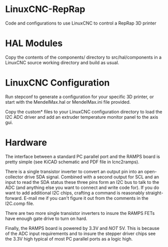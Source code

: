 LinuxCNC-RepRap
===============

Code and configurations to use LinuxCNC to control a RepRap 3D printer

HAL Modules
===========

Copy the contents of the components/ directory to src/hal/components
in a LinuxCNC source working directory and build as usual.

LinuxCNC Configuration
======================

Run stepconf to generate a configuration for your specific 3D printer,
or start with the MendelMax.hal or MendelMax.ini file provided.

Copy the custom* files to your LinuxCNC configuration directory to
load the I2C ADC driver and add an extruder temperature monitor panel
to the axis gui.

Hardware
========

The interface between a standard PC parallel port and the RAMPS board
is pretty simple (see KiCAD schematic and PDF file in lcnc2ramps).

There is a single transistor inverter to convert an output pin into an
open-collector drive SDA signal.  Combined with a second output for SCL
and an input to read the SDA status these three pins form an I2C bus to
talk to the ADC (and anything else you want to connect and write code
for).  If you do want to add additional I2C chips, crafting a command is
reasonably straight-forward.  E-mail me <charles _at_ steinkuehler _dot_
net> if you can't figure it out from the comments in the I2C.comp file.

There are two more single transistor inverters to insure the RAMPS FETs
have enough gate drive to turn on hard.

Finally, the RAMPS board is powered by 3.3V and *NOT* 5V.  This is
because of the ADC input requirements and to insure the stepper driver
chips see the 3.3V high typical of most PC parallel ports as a logic
high.

